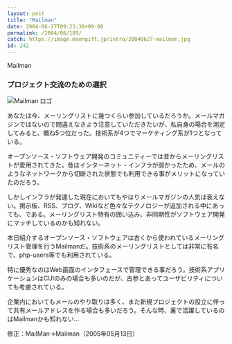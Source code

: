 ```yaml
---
layout: post
title: "Mailman"
date: 2004-06-27T09:23:38+09:00
permalink: /2004/06/189/
catch: https://image.moongift.jp/intro/20040627-mailman.jpg
id: 242
---
```

Mailman  
<!--more-->

### プロジェクト交流のための選択
  

![Mailman ロゴ](https://image.moongift.jp/intro/20040627-mailman.jpg "Mailman ロゴ")

  

あなたは今、メーリングリストに幾つくらい参加しているだろうか。メールマガジンではないので間違えなきよう注意していただきたいが、私自身の場合を測定してみると、概ね5つ位だった。技術系が4つでマーケティング系が1つとなっている。

  

オープンソース・ソフトウェア開発のコミュニティーでは昔からメーリングリストが愛用されてきた。昔はインターネット・インフラが弱かったため、メールのようなネットワークから切断された状態でも利用できる事がメリットになっていたのだろう。

  

しかしインフラが発達した現在においてもやはりメールマガジンの人気は衰えない。掲示板、RSS、ブログ、Wikiなど色々なテクノロジーが追加される中にあっても、である。メーリングリスト特有の囲い込み、非同期性がソフトウェア開発にマッチしているのかも知れない。

  

本日紹介するオープンソース・ソフトウェアは古くから使われているメーリングリスト管理を行うMailmanだ。技術系のメーリングリストとしては非常に有名で、php-users等でも利用されている。

  

特に優秀なのはWeb画面のインタフェースで管理できる事だろう。技術系アプリケーションはCUIのみの場合も多いのだが、古参とあってユーザビリティについても考慮されている。

  

企業内においてもメールのやり取りは多く、また新規プロジェクトの設立に伴って共有メールアドレスを作る場合も多いだろう。そんな時、裏で活躍しているのはMailmanかも知れない…

  

修正：MailMan→Mailman（2005年05月13日）

